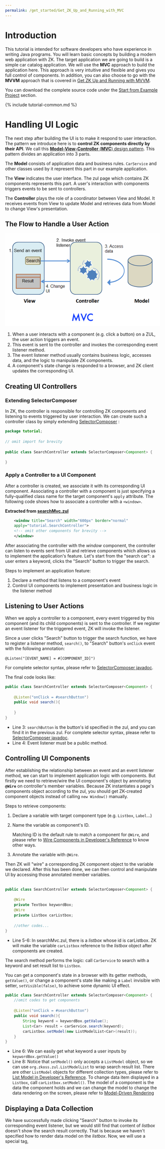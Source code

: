 ```yaml
---
permalink: /get_started/Get_ZK_Up_and_Running_with_MVC
---
```

# Introduction

This tutorial is intended for software developers who have experience in
writing Java programs. You will learn basic concepts by building a
modern web application with ZK. The target application we are going to
build is a simple car catalog application. We will use the **MVC**
approach to build the application here. This approach is very intuitive
and flexible and gives you full control of components. In addition, you
can also choose to go with the **MVVM** approach that is covered in [Get ZK Up and Running with MVVM]({{site.baseurl}}/get_started/get_zk_up_and_running_with_mvvm).

You can download the complete source code under the [ Start from Example Project](#start_from_example_project) section.

{% include tutorial-common.md %}

# Handling UI Logic

The next step after building the UI is to make it respond to user
interaction. The pattern we introduce here is to **control ZK components
directly by their API**. We call this [**Model-View-Controller** (**MVC**) design pattern]({{site.baseurl}}/zk_dev_ref/mvc). This
pattern divides an application into 3 parts.

The **Model** consists of application data and business rules.
`CarService` and other classes used by it represent this part in our
example application.

The **View** indicates the user interface. The zul page which contains
ZK components represents this part. A user's interaction with components
triggers events to be sent to controllers.

The **Controller** plays the role of a coordinator between View and
Model. It receives events from View to update Model and retrieves data
from Model to change View's presentation.

## The Flow to Handle a User Action

![](images/Tutorial-mvc.png)

1.  When a user interacts with a component (e.g. click a button) on a
    ZUL, the user action triggers an event.
2.  This event is sent to the controller and invokes the corresponding
    event listener method.
3.  The event listener method usually contains business logic, accesses
    data, and the logic to manipulate ZK components.
4.  A component's state change is responded to a browser, and ZK client
    updates the corresponding UI.

## Creating UI Controllers

### Extending SelectorComposer

In ZK, the controller is responsible for controlling ZK components and
listening to events triggered by user interaction. We can create such a
controller class by simply extending
[SelectorComposer](https://www.zkoss.org/javadoc/latest/zk/org/zkoss/zk/ui/select/SelectorComposer.html)
:

```java
package tutorial;

// omit import for brevity

public class SearchController extends SelectorComposer<Component> {

}
```

### Apply a Controller to a UI Component

After a controller is created, we associate it with its corresponding UI
component. Associating a controller with a component is just specifying
a fully-qualified class name for the target component's `apply`
attribute. The following code shows how to associate a controller with a `<window>`.

**Extracted from [searchMvc.zul](https://github.com/zkoss/zkbooks/blob/master/gettingStarted/getZkUp/src/main/webapp/searchMvc.zul)**

```xml
    <window title="Search" width="600px" border="normal"
    apply="tutorial.SearchController">
    <!-- omit other components for brevity -->
    </window>
```


After associating the controller with the *window* component, the
controller can listen to events sent from UI and retrieve components
which allows us to implement the application's feature. Let's start from
the "search car": a user enters a keyword, clicks the "Search" button to
trigger the search.

Steps to implement an application feature:

1.  Declare a method that listens to a component's event
2.  Control UI components to implement presentation and business logic
    in the listener method

## Listening to User Actions

When we apply a controller to a component, every event triggered by this
component (and its child components) is sent to the controller. If we
register an event listener for the triggered event, ZK will invoke the
listener.

Since a user clicks "Search" button to trigger the search function, we
have to register a listener method, `search()`, to "Search" button's
`onClick` event with the following annotation:

`@Listen("[EVENT_NAME] = #[COMPONENT_ID]")`

For complete selector syntax, please refer to [SelectorComposer javadoc](http://www.zkoss.org/javadoc/latest/zk/org/zkoss/zk/ui/select/SelectorComposer.html).

The final code looks like:

```java
public class SearchController extends SelectorComposer<Component> {

    @Listen("onClick = #searchButton")
    public void search(){

    }
}
```

- Line 3: `searchButton` is the button's id specified in the zul, and
  you can find it in the previous zul. For complete selector syntax,
  please refer to [SelectorComposer javadoc](http://www.zkoss.org/javadoc/latest/zk/org/zkoss/zk/ui/select/SelectorComposer.html).
- Line 4: Event listener must be a public method.

## Controlling UI Components

After establishing the relationship between an event and an event
listener method, we can start to implement application logic with
components. But firstly we need to retrieve/wire the UI component's
object by annotating **`@Wire`** on controller's member variables.
Because ZK instantiates a page's components object according to the zul,
you should get ZK-created component objects instead of calling
`new Window()` manually.

Steps to retrieve components:

1.  Declare a variable with target component type (e.g. `Listbox`, `Label`...)
2.  Name the variable as component's ID.
      
    Matching ID is the default rule to match a component for `@Wire`,
    and please refer to [Wire Components in Developer's Reference]({{site.baseurl}}/zk_dev_ref/mvc/controller/wire_components)
    to know other ways.
3.  Annotate the variable with `@Wire`.

Then ZK will "wire" a corresponding ZK component object to the variable
we declared. After this has been done, we can then control and
manipulate UI by accessing those annotated member variables.

```java

public class SearchController extends SelectorComposer<Component> {

    @Wire
    private Textbox keywordBox;
    @Wire
    private Listbox carListbox;

    //other codes...
}
```

- Line 5-6: In searchMvc.zul, there is a *listbox* whose id is
  carListbox. ZK will make the variable `carListbox` reference to the
  *listbox* object after components are created.

The search method performs the logic: call `CarService` to search with a
keyword and set result list to `Listbox`.

You can get a component's state in a browser with its getter methods,
`getValue()`, or change a component's state like making a `Label`
invisible with setter, `setVisible(false)`, to achieve some dynamic UI
effect.

```java
public class SearchController extends SelectorComposer<Component> {
    //omit codes to get components

    @Listen("onClick = #searchButton")
    public void search(){
        String keyword = keywordBox.getValue();
        List<Car> result = carService.search(keyword);
        carListbox.setModel(new ListModelList<Car>(result));
    }
}
```

- Line 6: We can easily get what keyword a user inputs by
  `keywordBox.getValue()`
- Line 8: Notice that `setModel()` only accepts a `ListModel` object, so
  we can use `org.zkoss.zul.ListModelList` to wrap search result list.
  There are other `ListModel` objects for different collection types,
  please refer to [ List Model in Developer's Reference]({{site.baseurl}}/zk_dev_ref/mvc/model/list_model).
  To change data item displayed in a `Listbox`, call
  `carListbox.setModel()`. The model of a component is the data the
  component holds and we can change the model to change the data
  rendering on the screen, please refer to [Model-Driven Rendering]({{site.baseurl}}/zk_dev_ref/mvc/model#Model-Driven_Rendering)

## Displaying a Data Collection

We have successfully made clicking "Search" button to invoke its
corresponding event listener, but we would still find that content of
*listbox* doesn't show the search result correctly. That is because we
haven't specified how to render data model on the *listbox*. Now, we
will use a special tag,
[<template>]({{site.baseurl}}/zk_dev_ref/mvc/view/template), to
control the rendering of each car. ZK will render each object in the
data model according to components inside <template/>.

Steps to use <template>:

1.  Use <template> to enclose components that we want to create
    repeatedly.
2.  Set template's `name` attribute with `model`.
3.  Use implicit variable, `each`, to assign domain object's properties
    to component's attributes.

Please refer to [ZK Developer's Reference/mvc/View/Template/Listbox Template]({{site.baseurl}}/zk_dev_ref/mvc/view/template/listbox_template)
for more details.

**Extracted from
[searchMvc.zul](https://github.com/zkoss/zkbooks/blob/master/gettingStarted/getZkUp/src/main/webapp/searchMvc.zul)**

```xml
<listbox id="carListbox" rows="3" emptyMessage="No car found in the result">
    <listhead>
        <listheader label="Model" />
        <listheader label="Make" />
        <listheader label="Price" width="20%"/>
    </listhead>
    <template name="model">
        <listitem>
            <listcell label="${each.model}"/>
            <listcell label="${each.make}"/>
            <listcell label="${('$'+=each.price)}"/>
        </listitem>
    </template>
</listbox>
```

- Line 1: Specify `rows` to limit how many rows to display for the
  Listbox, so that you don't have to measure its height in pixel.
- Line 7: The template tag should be put inside the listbox.
- Line 8: The <listitem> in previous section is for static data, we
  should replace it with current code.
- Line 9: The "each" is a variable that references to a domain object in
  the model list which is `Car` in our example application. We can use
  it to access domain object's property with EL, e.g. `${each.price}`.
- Line 11: Concatenate 2 strings with [ EL 3 syntax]({{site.baseurl}}/zk_dev_ref/ui_composing/zuml/el_expressions#EL_3.0_Support):
  `(+=)`

## Implementing "View Car Details"

The previous sections describe the basic steps to implement a feature.
Let's recap them by implementing "view car details":

First, declare a method to listen to `onSelect` event of `Listbox` with
`@Listen`.

Second, use `@Wire` to get UI components like previewImage, modelLabel,
priceLabel, and descriptionLabel and assign value to them with setter.

[SearchController.java](https://github.com/zkoss/zkbooks/blob/master/gettingStarted/getZkUp/src/main/java/tutorial/SearchController.java)

```java

public class SearchController extends SelectorComposer<Component> {

    @Wire
    private Listbox carListbox;
    @Wire
    private Label modelLabel;
    @Wire
    private Label makeLabel;
    @Wire
    private Label priceLabel;
    @Wire
    private Label descriptionLabel;
    @Wire
    private Image previewImage;

    @Listen("onSelect = #carListbox")
    public void showDetail(){
        Car selected = carListbox.getSelectedItem().getValue();
        previewImage.setSrc(selected.getPreview());
        modelLabel.setValue(selected.getModel());
        makeLabel.setValue(selected.getMake());
        priceLabel.setValue(selected.getPrice().toString());
        descriptionLabel.setValue(selected.getDescription());
    }
    //omit other codes for brevity
}
```

- Line 16: register an `onSelect` event listner on the `Listbox`
- Line 18: get user-selected item.
- Line 19~23: publish the selected car detail to the browser by setter
  methods.
